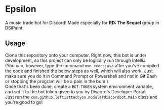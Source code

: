 # Epsilon
A music trade bot for Discord! Made especially for **RD: The Sequel** group in DSiPaint.  

## Usage  
Clone this repository onto your computer. Right now, this bot is under development, so this project can only be logically run through IntelliJ.  
(You can, however, type the command `mvn exec:java` after you've compiled the code and finished the below steps as well, which will also work. Just make sure you do it in Command Prompt or Powershell and not in Git Bash or stopping the program will be a pain in the bum.)  
Once that's been done, create a `BOT-TOKEN` system environment variable, and set it to the bot token given to you by Discord's Developer Portal.  
Just run the `com.github.leftisttachyon.modulardiscordbot.Main` class and you're good to go!
